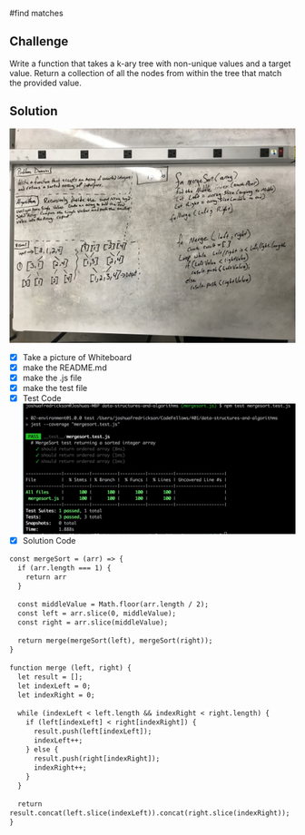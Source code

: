 #find matches

## Challenge
Write a function that takes a k-ary tree with non-unique values and a target value.
Return a collection of all the nodes from within the tree that match the provided value.

## Solution
![mergeSort image](./assets/mergeSort.jpg)


 - [x] Take a picture of Whiteboard
 - [x] make the README.md
 - [x] make the .js file
 - [x] make the test file
 - [x] Test Code
 ![mergeSort test results image](./assets/mergeSort-test.jpeg)
 - [x] Solution Code
```$xslt
const mergeSort = (arr) => {
  if (arr.length === 1) {
    return arr
  }

  const middleValue = Math.floor(arr.length / 2);
  const left = arr.slice(0, middleValue);
  const right = arr.slice(middleValue);

  return merge(mergeSort(left), mergeSort(right));
}

function merge (left, right) {
  let result = [];
  let indexLeft = 0;
  let indexRight = 0;

  while (indexLeft < left.length && indexRight < right.length) {
    if (left[indexLeft] < right[indexRight]) {
      result.push(left[indexLeft]);
      indexLeft++;
    } else {
      result.push(right[indexRight]);
      indexRight++;
    }
  }

  return result.concat(left.slice(indexLeft)).concat(right.slice(indexRight));
}
```